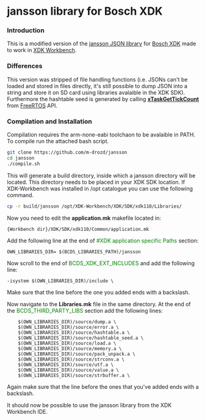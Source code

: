 # jansson library for Bosch XDK
### Introduction
This is a modified version of the [jansson JSON library](https://github.com/akheron/jansson) for [Bosch XDK](https://xdk.bosch-connectivity.com/) made to work in [XDK Workbench](https://xdk.bosch-connectivity.com/software-downloads).

### Differences
This version was stripped of file handling functions (i.e. JSONs can't be loaded and stored in files directly, it's still possible to dump JSON into a string and store it on SD card using libraries avalaible in the XDK SDK). Furthermore the hashtable seed is generated by calling [**xTaskGetTickCount**](https://www.freertos.org/a00021.html#xTaskGetTickCount) from [FreeRTOS](https://www.freertos.org/index.html) API.

### Compilation and Installation
Compilation requires the arm-none-eabi toolchaon to be avalaible in PATH. To compile run the attached bash script.
```bash
git clone https://github.com/m-drozd/jansson
cd jansson
./compile.sh
```
This will generate a build directory, inside which a jansson directory will be located. This directory needs to be placed in your XDK SDK location. If XDK-Workbench was installed in /opt catalogue you can use the following command.
```bash
cp -r build/jansson /opt/XDK-Workbench/XDK/SDK/xdk110/Libraries/
```

Now you need to edit the **application.mk** makefile located in:
```
{Workbench dir}/XDK/SDK/xdk110/Common/application.mk
```

Add the following line at the end of <span style="color:green">#XDK application specific Paths</span> section: 
```
OWN_LIBRARIES_DIR= $(BCDS_LIBRARIES_PATH)/jansson
```
Now scroll to the end of <span style="color:green">BCDS_XDK_EXT_INCLUDES</span> and add the following line:
```
-isystem $(OWN_LIBRARIES_DIR)/include \
```

Make sure that the line before the one you added ends with a backslash.

Now navigate to the **Libraries.mk** file in the same directory. At the end of the <span style="color:green">BCDS_THIRD_PARTY_LIBS</span> section add the following lines:
```
    $(OWN_LIBRARIES_DIR)/source/dump.a \
    $(OWN_LIBRARIES_DIR)/source/error.a \
    $(OWN_LIBRARIES_DIR)/source/hashtable.a \
    $(OWN_LIBRARIES_DIR)/source/hashtable_seed.a \
    $(OWN_LIBRARIES_DIR)/source/load.a \
    $(OWN_LIBRARIES_DIR)/source/memory.a \
    $(OWN_LIBRARIES_DIR)/source/pack_unpack.a \
    $(OWN_LIBRARIES_DIR)/source/strconv.a \
    $(OWN_LIBRARIES_DIR)/source/utf.a \
    $(OWN_LIBRARIES_DIR)/source/value.a \
    $(OWN_LIBRARIES_DIR)/source/strbuffer.a \
```
Again make sure that the line before the ones that you've added ends with a backslash.

It should now be possible to use the jansson library from the XDK Workbench IDE.
